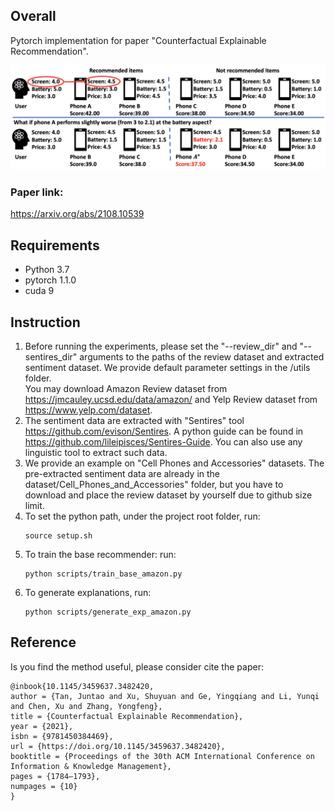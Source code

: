 ## Overall
Pytorch implementation for paper 
"Counterfactual Explainable Recommendation".

![](pic/overview.png)
### Paper link: 
https://arxiv.org/abs/2108.10539

## Requirements
- Python 3.7
- pytorch 1.1.0
- cuda 9

## Instruction
1. Before running the experiments, please set the "--review_dir" and "--sentires_dir" arguments to the paths of the review dataset and extracted sentiment dataset. We provide default parameter settings in the /utils folder.\
You may download Amazon Review dataset from https://jmcauley.ucsd.edu/data/amazon/ and Yelp Review dataset from https://www.yelp.com/dataset.
2. The sentiment data are extracted with "Sentires" tool https://github.com/evison/Sentires. A python guide can be found in https://github.com/lileipisces/Sentires-Guide. You can also use any linguistic tool to extract such data. 
3. We provide an example on "Cell Phones and Accessories" datasets. The pre-extracted sentiment data are already in the dataset/Cell_Phones_and_Accessories" folder, but you have to download and place the review dataset by yourself due to github size limit.
4. To set the python path, under the project root folder, run:
    ```
    source setup.sh
    ```
5. To train the base recommender: run:
    ```
    python scripts/train_base_amazon.py
    ```
6. To generate explanations, run:
    ```
    python scripts/generate_exp_amazon.py
    ```
## Reference
Is you find the method useful, please consider cite the paper:
```
@inbook{10.1145/3459637.3482420,
author = {Tan, Juntao and Xu, Shuyuan and Ge, Yingqiang and Li, Yunqi and Chen, Xu and Zhang, Yongfeng},
title = {Counterfactual Explainable Recommendation},
year = {2021},
isbn = {9781450384469},
url = {https://doi.org/10.1145/3459637.3482420},
booktitle = {Proceedings of the 30th ACM International Conference on Information & Knowledge Management},
pages = {1784–1793},
numpages = {10}
}
```